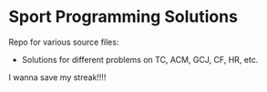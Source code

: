 Sport Programming Solutions
==================
Repo for various source files:
* Solutions for different problems on TC, ACM, GCJ, CF, HR, etc.
 
I wanna save my streak!!!!

